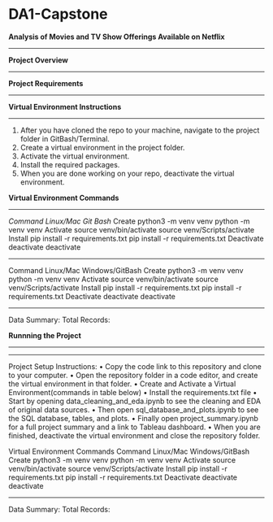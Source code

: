 # DA1-Capstone

**Analysis of Movies and TV Show Offerings Available on Netflix**

---

**Project Overview**

---

**Project Requirements**

---

**Virtual Environment Instructions**

---

1.  After you have cloned the repo to your machine, navigate to the project folder in GitBash/Terminal.
2.  Create a virtual environment in the project folder.
3.  Activate the virtual environment.
4.  Install the required packages.
5.  When you are done working on your repo, deactivate the virtual environment.

**Virtual Environment Commands**

---

_Command Linux/Mac Git Bash_
Create python3 -m venv venv python -m venv venv
Activate source venv/bin/activate source venv/Scripts/activate
Install pip install -r requirements.txt pip install -r requirements.txt
Deactivate deactivate deactivate

---

Command Linux/Mac Windows/GitBash
Create python3 -m venv venv python -m venv venv
Activate source venv/bin/activate source venv/Scripts/activate
Install pip install -r requirements.txt pip install -r requirements.txt
Deactivate deactivate deactivate

---

Data Summary:
Total Records:

**Runnning the Project**

---

---

Project Setup Instructions:
• Copy the code link to this repository and clone to your computer.
• Open the repository folder in a code editor, and create the virtual environment in that folder.
• Create and Activate a Virtual Environment(commands in table below)
• Install the requirements.txt file
• Start by opening data_cleaning_and_eda.ipynb to see the cleaning and EDA of original data sources.
• Then open sql_database_and_plots.ipynb to see the SQL database, tables, and plots.
• Finally open project_summary.ipynb for a full project summary and a link to Tableau dashboard.
• When you are finished, deactivate the virtual environment and close the repository folder.

Virtual Environment Commands
Command Linux/Mac Windows/GitBash
Create python3 -m venv venv python -m venv venv
Activate source venv/bin/activate source venv/Scripts/activate
Install pip install -r requirements.txt pip install -r requirements.txt
Deactivate deactivate deactivate

---

Data Summary:
Total Records:
